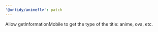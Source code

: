 ```yaml
---
'@untidy/animeflv': patch
---
```


Allow getInformationMobile to get the type of the title: anime, ova, etc.
